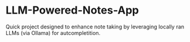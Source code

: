 # LLM-Powered-Notes-App
Quick project designed to enhance note taking by leveraging locally ran LLMs (via Ollama) for autcompletition.
